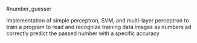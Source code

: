 #number_guesser

Implementation of simple perceptron, SVM, and multi-layer perceptron to train a program to read and recognize training data images as numbers ad correctly predict the passed number with a specific accuracy
